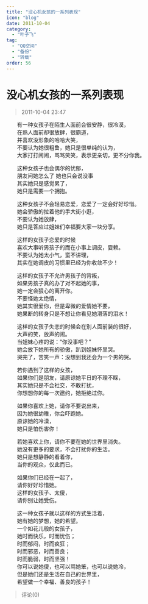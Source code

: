 ```yaml
---
title: "没心机女孩的一系列表现"
icon: "blog"
date: 2011-10-04
category:
  - "叶子飞"
tag:
  - "QQ空间"
  - "备份"
  - "转载"
order: 56
---
```

# 没心机女孩的一系列表现
> 2011-10-04 23:47


  
  
  
　　有一种女孩子在陌生人面前会很安静，很冷漠，  
　　在熟人面前却很放肆，很霸道，  
　　并喜欢没形象的哈哈大笑，  
　　不要认为她很粗鲁，她只是很单纯的认为，  
　　大家打打闹闹，骂骂笑笑，表示更亲切，更不分你我。  
  
　　这种女孩子也会偶尔的忧郁，  
　　朋友问她怎么了 她也只会说没事  
　　其实她只是感觉累了，  
　　她只是需要一个拥抱。  
  
　　这种女孩子不会轻易恋爱，恋爱了一定会好好珍惜。  
　　她会骄傲的拉着他的手大街小逛，  
　　不要认为她放肆，  
　　她只是答应过姐妹们幸福要大家一块分享。  
  
　　这样的女孩子恋爱的时候  
　　喜欢大事听男孩子的而在小事上调皮，耍赖。  
　　不要认为她太小气，蛮不讲理，  
　　其实在她调皮的习惯里已经为你收敛不少！  
  
　　这样的女孩子不允许男孩子的背叛，  
　　如果男孩子真的办了对不起她的事，  
　　她一定会狠心的离开你。  
　　不要怪她太绝情，  
　　她其实很爱你，但是卑微的爱情她不要，  
　　她果断的转身只是不想让你看见她滑落的泪水！  
  
　　这样的女孩子失恋的时候会在别人面前装的很好，  
　　大声的笑，放声的闹。  
　　当姐妹心疼的说：“你没事吧？”  
　　她会放下她所有的骄傲，趴到姐妹怀里哭。  
　　哭完了，苦笑一声：没想到我还会为一个男的哭。  
  
　　若你遇到了这样的女孩，  
　　如果你们是朋友，请原谅她平日的不理不睬，  
　　其实她只是不会社交，不敢打扰，  
　　你想想你的每一次邀约，她拒绝过你。  
  
　　如果你喜欢上她，请你不要说出来，  
　　因为她很幼稚，你会吓跑她。  
　　原谅她的冷漠，  
　　她只是怕伤害你！  
  
　　若她喜欢上你，请你不要在她的世界里消失。  
　　她没有更多的要求，不会打扰你的生活。  
　　她只是想静静的看着你，  
　　当你的观众，仅此而已。  
  
　　如果你们已经在一起了，  
　　请你好好珍惜她。  
　　这样的女孩子、太傻，  
　　请你别让她受伤。  
  
　　这一种女孩子就以这样的方式生活着，  
　　她有她的梦想，她的希望。  
　　一个如花儿般的女孩子，  
　　她时而快乐，时而忧伤；  
　　时而郁闷，时而疯狂；  
　　时而邪恶，时而善良；  
　　时而脆弱，时而坚强！  
　　你可以说她傻，也可以骂她笨，也可以说她冷，  
　　但是她们还是生活在自己的世界里，  
　　希望做一个幸福、善良的孩子！
> 评论(0)

